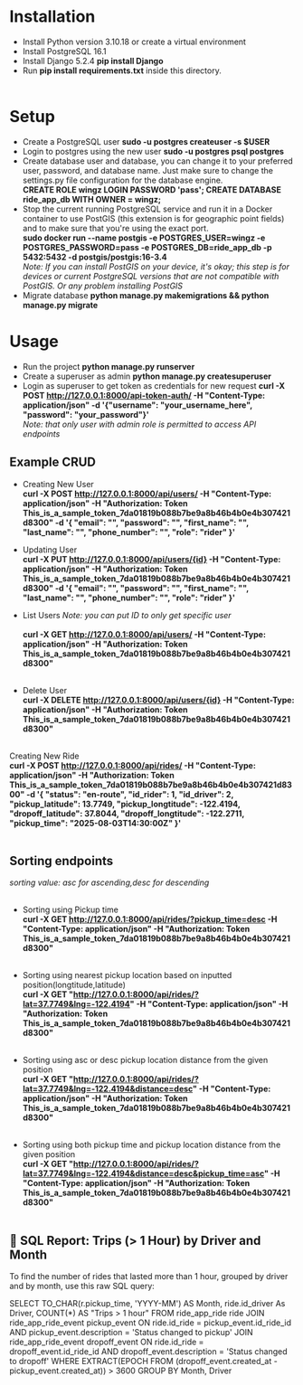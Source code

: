 # Installation<br>
*  Install Python version 3.10.18 or create a virtual environment<br>
* Install PostgreSQL 16.1<br>
* Install Django 5.2.4 **pip install Django**<br>
* Run **pip install requirements.txt** inside this directory.<br><br>

# Setup<br>
* Create a PostgreSQL user **sudo -u postgres createuser -s $USER**<br>
* Login to postgres using the new user **sudo -u postgres psql postgres**<br>
* Create database user and database, you can change it to your preferred user, password, and database name. Just make sure to change the settings.py file configuration for the database engine.<br>
  **CREATE ROLE wingz LOGIN PASSWORD 'pass';
    CREATE DATABASE ride_app_db WITH OWNER = wingz;**<br>
* Stop the current running PostgreSQL service and run it in a Docker container to use PostGIS (this extension is for geographic point fields) and to make sure that you're using the exact port.<br>
  **sudo docker run --name postgis   -e POSTGRES_USER=wingz   -e POSTGRES_PASSWORD=pass   -e POSTGRES_DB=ride_app_db   -p 5432:5432   -d postgis/postgis:16-3.4**<br>
*Note: If you can install PostGIS on your device, it's okay; this step is for devices or current PostgreSQL versions that are not compatible with PostGIS. Or any problem installing PostGIS*<br>
* Migrate database **python manage.py makemigrations && python manage.py migrate** <br>

# Usage<br>
* Run the project **python manage.py runserver**<br>
* Create a superuser as admin **python manage.py createsuperuser**<br>
* Login as superuser to get token as credentials for new request **curl -X POST http://127.0.0.1:8000/api-token-auth/   -H "Content-Type: application/json"   -d '{"username": "your_username_here", "password": "your_password"}'**<br>
*Note: that only user with admin role is permitted to access API endpoints*<br>
## Example CRUD<br>
* Creating New User<br>
**curl -X POST http://127.0.0.1:8000/api/users/   -H "Content-Type: application/json"   -H "Authorization: Token This_is_a_sample_token_7da01819b088b7be9a8b46b4b0e4b307421d8300"   -d '{
        "email": "",
        "password": "",
        "first_name": "",
        "last_name": "",
        "phone_number": "",
        "role": "rider"
      }'**<br>
      
* Updating User<br>
**curl -X PUT http://127.0.0.1:8000/api/users/{id}   -H "Content-Type: application/json"   -H "Authorization: Token This_is_a_sample_token_7da01819b088b7be9a8b46b4b0e4b307421d8300"   -d '{
        "email": "",
        "password": "",
        "first_name": "",
        "last_name": "",
        "phone_number": "",
        "role": "rider"
      }'**<br>
      
* List Users *Note: you can put ID to only get specific user*  <br>    
**curl -X GET http://127.0.0.1:8000/api/users/   -H "Content-Type: application/json"   -H "Authorization: Token This_is_a_sample_token_7da01819b088b7be9a8b46b4b0e4b307421d8300"**<br><br>

* Delete User <br>
**curl -X DELETE http://127.0.0.1:8000/api/users/{id}   -H "Content-Type: application/json"   -H "Authorization: Token This_is_a_sample_token_7da01819b088b7be9a8b46b4b0e4b307421d8300"**<br><br>

Creating New Ride<br>
**curl -X POST http://127.0.0.1:8000/api/rides/   -H "Content-Type: application/json"   -H "Authorization: Token This_is_a_sample_token_7da01819b088b7be9a8b46b4b0e4b307421d8300"   -d '{
    "status": "en-route",
    "id_rider": 1,
    "id_driver": 2,
    "pickup_latitude": 13.7749,
    "pickup_longtitude": -122.4194,
    "dropoff_latitude": 37.8044,
    "dropoff_longtitude": -122.2711,
    "pickup_time": "2025-08-03T14:30:00Z"
      }'**<br><br>
      
## Sorting endpoints <br>
*sorting value: asc for ascending,desc for descending*<br><br>

* Sorting using Pickup time<br>
**curl -X GET http://127.0.0.1:8000/api/rides/?pickup_time=desc   -H "Content-Type: application/json"   -H "Authorization: Token This_is_a_sample_token_7da01819b088b7be9a8b46b4b0e4b307421d8300"**<br><br>

* Sorting using nearest pickup location based on inputted position(longtitude,latitude)<br>
**curl -X GET "http://127.0.0.1:8000/api/rides/?lat=37.7749&lng=-122.4194" -H "Content-Type: application/json" -H "Authorization: Token This_is_a_sample_token_7da01819b088b7be9a8b46b4b0e4b307421d8300"**<br><br>

* Sorting using asc or desc pickup location distance from the given position<br>
**curl -X GET "http://127.0.0.1:8000/api/rides/?lat=37.7749&lng=-122.4194&distance=desc" -H "Content-Type: application/json" -H "Authorization: Token This_is_a_sample_token_7da01819b088b7be9a8b46b4b0e4b307421d8300"**<br><br>

* Sorting using both pickup time and pickup location distance from the given position<br>
**curl -X GET "http://127.0.0.1:8000/api/rides/?lat=37.7749&lng=-122.4194&distance=desc&pickup_time=asc" -H "Content-Type: application/json" -H "Authorization: Token This_is_a_sample_token_7da01819b088b7be9a8b46b4b0e4b307421d8300"**<br><br>

## 🧾 SQL Report: Trips (> 1 Hour) by Driver and Month

To find the number of rides that lasted more than 1 hour, grouped by driver and by month, use this raw SQL query:<br>

SELECT 
    TO_CHAR(r.pickup_time, 'YYYY-MM') AS Month,
    ride.id_driver As Driver,
    COUNT(*) AS "Trips > 1 hour"
FROM 
    ride_app_ride ride
JOIN 
    ride_app_ride_event pickup_event 
    ON ride.id_ride = pickup_event.id_ride_id 
    AND pickup_event.description = 'Status changed to pickup'
JOIN 
    ride_app_ride_event dropoff_event 
    ON ride.id_ride = dropoff_event.id_ride_id 
    AND dropoff_event.description = 'Status changed to dropoff'
WHERE 
    EXTRACT(EPOCH FROM (dropoff_event.created_at - pickup_event.created_at)) > 3600
GROUP BY 
    Month, Driver
